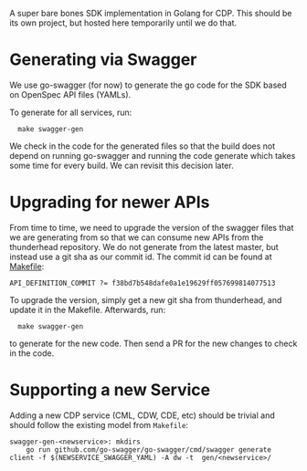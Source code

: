 A super bare bones SDK implementation in Golang for CDP. This should be its own project, but hosted here
temporarily until we do that.

# Generating via Swagger
We use go-swagger (for now) to generate the go code for the SDK based on OpenSpec API files (YAMLs).

To generate for all services, run:
```
  make swagger-gen
```

We check in the code for the generated files so that the build does not depend on running go-swagger and running the
code generate which takes some time for every build. We can revisit this decision later.

# Upgrading for newer APIs
From time to time, we need to upgrade the version of the swagger files that we are generating from so that we can
consume new APIs from the thunderhead repository. We do not generate from the latest master, but instead use a git sha
as our commit id. The commit id can be found at [Makefile](Makefile):
```
API_DEFINITION_COMMIT ?= f38bd7b548dafe0a1e19629ff057699814077513
```

To upgrade the version, simply get a new git sha from thunderhead, and update it in the Makefile. Afterwards, run:
```
  make swagger-gen
```
to generate for the new code. Then send a PR for the new changes to check in the code.

# Supporting a new Service
Adding a new CDP service (CML, CDW, CDE, etc) should be trivial and should follow the existing model from `Makefile`:
```
swagger-gen-<newservice>: mkdirs
	go run github.com/go-swagger/go-swagger/cmd/swagger generate client -f $(NEWSERVICE_SWAGGER_YAML) -A dw -t  gen/<newservice>/
```